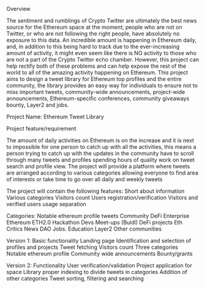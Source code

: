 Overview

The sentiment and rumblings of Crypto Twitter are ultimately the best news source for the Ethereum space at the moment; people who are not on Twitter, or who are not following the right people, have absolutely no exposure to this data. An incredible amount is happening in Ethereum daily, and, in addition to this being hard to track due to the ever-increasing amount of activity, it might even seem like there is NO activity to those who are not a part of the Crypto Twitter echo chamber. However, this project can help rectify both of these problems and can help expose the rest of the world to all of the amazing activity happening on Ethereum.
This project aims to design a tweet library for Ethereum top profiles and the entire community, the library provides an easy way for individuals to ensure not to miss important tweets, community-wide announcements, project-wide announcements, Ethereum-specific conferences, community giveaways bounty, Layer2 and jobs.

Project Name:   Ethereum Tweet Library


Project feature/requirement

The amount of daily activities on Ethereum is on the increase and it is next to impossible for one person to catch up with all the activities, this means a person trying to catch up with the updates in the community have to scroll through many tweets and profiles spending hours of quality work on tweet search and profile view. The project will provide a platform where tweets are arranged according to various categories allowing everyone to find area of interests or take time to go over all daily and weekly tweets
  
The project will contain the following features:
Short about information 
Various categories 
Visitors count
Users registration/verification 
Visitors and verified users usage separation 


Categories:
Notable ethereum profile tweets
Community 
DeFi
Enterprise Ethereum
ETH2.0
Hackathon
Devs
Meet-ups (Buidl)
DeFi projects
Eth Critics
News
DAO
Jobs.
Education
Layer2
Other communities

Version 1: Basic functionality 
Landing page
Identification and selection of profiles and projects
Tweet fetching 
Visitors count
Three categories 
Notable ethereum profile 
Community wide announcements
Bounty/grants 

Version 2: Functionality
User verification/validation
Project application for space
Library proper indexing to divide tweets in categories 
Addition of other categories
Tweet sorting, filtering and searching
